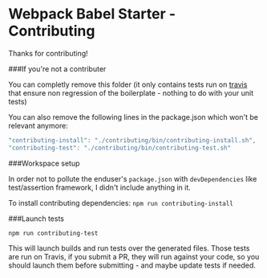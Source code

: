 Webpack Babel Starter - Contributing
====================================
Thanks for contributing!

###If you're not a contributer

You can completly remove this folder (it only contains tests run on [travis](https://travis-ci.org/topheman/webpack-babel-starter) that ensure non regression of the boilerplate - nothing to do with your unit tests)

You can also remove the following lines in the package.json which won't be relevant anymore:

```js
"contributing-install": "./contributing/bin/contributing-install.sh",
"contributing-test": "./contributing/bin/contributing-test.sh"
```

###Workspace setup

In order not to pollute the enduser's `package.json` with `devDependencies` like test/assertion framework, I didn't include anything in it.

To install contributing dependencies: `npm run contributing-install`

###Launch tests

```shell
npm run contributing-test
```

This will launch builds and run tests over the generated files. Those tests are run on Travis, if you submit a PR, they will run against your code, so you should launch them before submitting - and maybe update tests if needed.